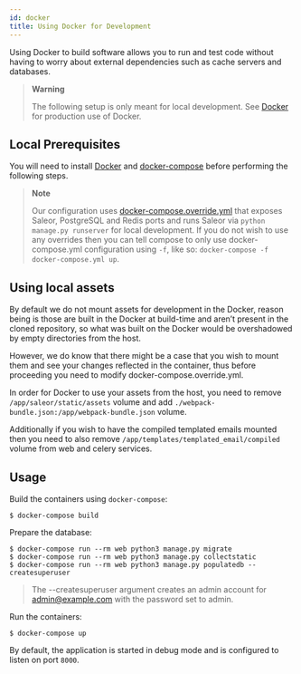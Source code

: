 ```yaml
---
id: docker
title: Using Docker for Development
---
```


Using Docker to build software allows you to run and test code without having to worry about external dependencies such as cache servers and databases.

> **Warning**
>
> The following setup is only meant for local development. See [Docker](deployment/docker.md) for production use of Docker.


## Local Prerequisites

You will need to install [Docker](https://docs.docker.com/install/) and [docker-compose](https://docs.docker.com/compose/install/) before performing the following steps.

> **Note**
>
> Our configuration uses [docker-compose.override.yml](https://docs.docker.com/compose/extends/#understanding-multiple-compose-files) that exposes Saleor, PostgreSQL and Redis ports and runs Saleor via `python manage.py runserver` for local development. If you do not wish to use any overrides then you can tell compose to only use docker-compose.yml configuration using `-f`, like so: `docker-compose -f docker-compose.yml up`.


## Using local assets

By default we do not mount assets for development in the Docker, reason being is those are built in the Docker at build-time and aren’t present in the cloned repository, so what was built on the Docker would be overshadowed by empty directories from the host.

However, we do know that there might be a case that you wish to mount them and see your changes reflected in the container, thus before proceeding you need to modify docker-compose.override.yml.

In order for Docker to use your assets from the host, you need to remove `/app/saleor/static/assets` volume and add `./webpack-bundle.json:/app/webpack-bundle.json` volume.

Additionally if you wish to have the compiled templated emails mounted then you need to also remove `/app/templates/templated_email/compiled` volume from web and celery services.


## Usage

Build the containers using `docker-compose`:

```console
$ docker-compose build
```

Prepare the database:

```console
$ docker-compose run --rm web python3 manage.py migrate
$ docker-compose run --rm web python3 manage.py collectstatic
$ docker-compose run --rm web python3 manage.py populatedb --createsuperuser
```

> The --createsuperuser argument creates an admin account for admin@example.com with the password set to admin.

Run the containers:

```console
$ docker-compose up
```

By default, the application is started in debug mode and is configured to listen on port `8000`.